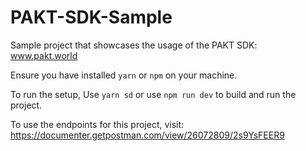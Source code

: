 # PAKT-SDK-Sample

Sample project that showcases the usage of the PAKT SDK: www.pakt.world

Ensure you have installed `yarn` or `npm` on your machine.

To run the setup, Use `yarn sd` or use `npm run dev` to build and run the project.

To use the endpoints for this project, visit: https://documenter.getpostman.com/view/26072809/2s9YsFEER9
